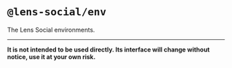 # `@lens-social/env`

The Lens Social environments.

---

**It is not intended to be used directly. Its interface will change without notice, use it at your own risk.**

